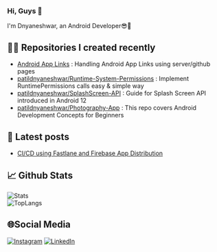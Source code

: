 ### Hi, Guys 👋 

I'm Dnyaneshwar, an Android Developer😎📱

## 👨‍💻 Repositories I created recently
- [Android App Links](https://github.com/patildnyaneshwar/AppLinking) : Handling Android App Links using server/github pages
- [patildnyaneshwar/Runtime-System-Permissions](https://github.com/patildnyaneshwar/RuntimePermissions) : Implement RuntimePermissions calls easy & simple way
- [patildnyaneshwar/SplashScreen-API](https://github.com/patildnyaneshwar/SplashScreen) : Guide for Splash Screen API introduced in Android 12
- [patildnyaneshwar/Photography-App](https://github.com/patildnyaneshwar/StudyProject/tree/load-photos) : This repo covers Android Development Concepts for Beginners

## 📄 Latest posts
- [CI/CD using Fastlane and Firebase App Distribution](https://gist.github.com/patildnyaneshwar/12ba882d7613cf2fb1b66e3ccb5f246f)

## 📈 Github Stats

![Stats](https://github-readme-stats.vercel.app/api?username=patildnyaneshwar&show_icons=true&theme=chartreuse-dark)     
![TopLangs](https://github-readme-stats.vercel.app/api/top-langs?username=patildnyaneshwar&layout=compact&show_icons=true&theme=chartreuse-dark)

## 🌐Social Media
[![Instagram](https://img.shields.io/badge/Instagram-E4405F?style=for-the-badge&logo=instagram&logoColor=white)](https://www.instagram.com/patil_dnyane) [![LinkedIn](https://img.shields.io/badge/LinkedIn-0077B5?style=for-the-badge&logo=linkedin&logoColor=white)](https://www.linkedin.com/in/patil-dnyaneshwar1926)

<!---
patildnyaneshwar/patildnyaneshwar is a ✨ special ✨ repository because its `README.md` (this file) appears on your GitHub profile.
You can click the Preview link to take a look at your changes.
--->
